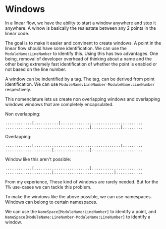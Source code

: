 # Windows

In a linear flow, we have the ability to start a window anywhere and
stop it anywhere. A winow is basically the realestate between any 2
points in the linear code.

The goal is to make it easier and convinent to create windows.  A
point in the linear flow should have some identification. We can use
the `ModuleName:LineNumber` to identify this. Using this has two
advantages. One being, removal of developer overhead of thinking about
a name and the other being extremely fast identification of whether
the point is enabled or not based on the line number.

A window can be indentified by a tag. The tag, can be derived from
point identification. We can use
`ModuleName:LineNumber-ModuleName:LineNumber` respectively.

This nomenclature lets us create non overlapping windows and
overlapping windows windows that are completely encapsulated.

Non overlapping:
```
............[...........].....................................
......................................[.............].........
```

Overlapping:
```
............[.......................................].........
.....................[................].......................
```


Window like this aren't possible:
```
............[.........................].......................
.....................[...........................]............
```

From my experience, These kind of windows are rarely needed. But for
the 1% use-cases we can tackle this problem.

To make the windows like the above possible, we can use namespaces.
Windows can belong to certain namespaces.

We can use the `NameSpace[ModuleName:LineNumber]` to identify a point,
and `NameSpace[ModuleName:LineNumber-ModuleName:LineNumber]` to
identify a window.
